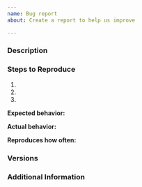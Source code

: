 ```yaml
---
name: Bug report
about: Create a report to help us improve

---
```


### Description

<!-- Description of the issue -->

### Steps to Reproduce

1. <!-- First Step -->
2. <!-- Second Step -->
3. <!-- and so on… -->

**Expected behavior:**

<!-- What you expect to happen -->

**Actual behavior:**

<!-- What actually happens -->

**Reproduces how often:**

<!-- What percentage of the time does it reproduce? -->

### Versions

<!-- Please check the latest release version that you're using and add it here. Also, please include the OS and what version of the OS you're running. -->

### Additional Information

<!-- Any additional information, configuration or data that might be necessary to reproduce the issue. -->
